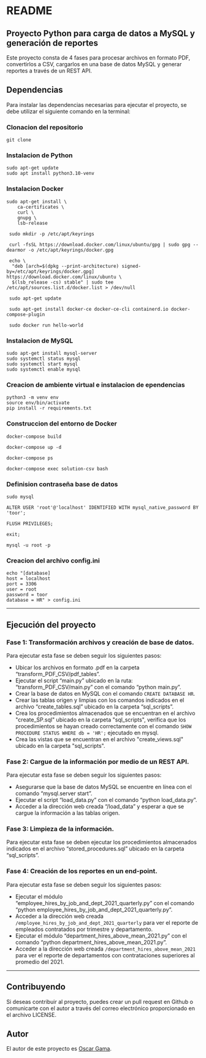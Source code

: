 # README

## Proyecto Python para carga de datos a MySQL y generación de reportes
Este proyecto consta de 4 fases para procesar archivos en formato PDF, convertirlos a CSV, cargarlos en una base de datos MySQL y generar reportes a través de un REST API.

## Dependencias

Para instalar las dependencias necesarias para ejecutar el proyecto, se debe utilizar el siguiente comando en la terminal:

### Clonacion del repositorio
```
git clone
```

### Instalacion de Python

```
sudo apt-get update
sudo apt install python3.10-venv
```

### Instalacion Docker
```
sudo apt-get install \
    ca-certificates \
    curl \
    gnupg \
    lsb-release

 sudo mkdir -p /etc/apt/keyrings   

 curl -fsSL https://download.docker.com/linux/ubuntu/gpg | sudo gpg --dearmor -o /etc/apt/keyrings/docker.gpg

 echo \
  "deb [arch=$(dpkg --print-architecture) signed-by=/etc/apt/keyrings/docker.gpg] https://download.docker.com/linux/ubuntu \
  $(lsb_release -cs) stable" | sudo tee /etc/apt/sources.list.d/docker.list > /dev/null

 sudo apt-get update 

 sudo apt-get install docker-ce docker-ce-cli containerd.io docker-compose-plugin

 sudo docker run hello-world
```

### Instalacion de MySQL
```
sudo apt-get install mysql-server
sudo systemctl status mysql
sudo systemctl start mysql
sudo systemctl enable mysql
```

### Creacion de ambiente virtual e instalacion de ependencias
```
python3 -m venv env
source env/bin/activate
pip install -r requirements.txt
```

### Construccion del entorno de Docker
```
docker-compose build

docker-compose up -d   

docker-compose ps  

docker-compose exec solution-csv bash   

```

### Definision contraseña base de datos 

```
sudo mysql

ALTER USER 'root'@'localhost' IDENTIFIED WITH mysql_native_password BY 'toor';

FLUSH PRIVILEGES;

exit;

mysql -u root -p
```

### Creacion del archivo config.ini
```
echo "[database]
host = localhost
port = 3306
user = root
password = toor
database = HR" > config.ini
```
---
## Ejecución del proyecto

### Fase 1: Transformación archivos y creación de base de datos.

Para ejecutar esta fase se deben seguir los siguientes pasos:
- Ubicar los archivos en formato .pdf en la carpeta “transform_PDF_CSV/pdf_tables”.
- Ejecutar el script “main.py” ubicado en la ruta: “transform_PDF_CSV/main.py” con el comando “python main.py”.
- Crear la base de datos en MySQL con el comando ```CREATE DATABASE HR```.
- Crear las tablas origen y limpias con los comandos indicados en el archivo “create_tables.sql” ubicado en la carpeta “sql_scripts”.
- Crea los procedimientos almacenados que se encuentran en el archivo "create_SP.sql" ubicado en la carpeta "sql_scripts", verifica que los procedimientos se hayan creado correctamente con el comando ```SHOW PROCEDURE STATUS WHERE db = 'HR';``` ejecutado en mysql.
- Crea las vistas que se encuentran en el archivo "create_views.sql" ubicado en la carpeta "sql_scripts".

### Fase 2: Cargue de la información por medio de un REST API.

Para ejecutar esta fase se deben seguir los siguientes pasos:
- Asegurarse que la base de datos MySQL se encuentre en línea con el comando “mysql.server start”.
- Ejecutar el script “load_data.py” con el comando “python load_data.py”.
- Acceder a la dirección web creada “/load_data” y esperar a que se cargue la información a las tablas origen.

### Fase 3: Limpieza de la información.

Para ejecutar esta fase se deben ejecutar los procedimientos almacenados indicados en el archivo “stored_procedures.sql” ubicado en la carpeta “sql_scripts”.

### Fase 4: Creación de los reportes en un end-point.

Para ejecutar esta fase se deben seguir los siguientes pasos:
- Ejecutar el módulo “employee_hires_by_job_and_dept_2021_quarterly.py” con el comando “python employee_hires_by_job_and_dept_2021_quarterly.py”.
- Acceder a la dirección web creada ```/employee_hires_by_job_and_dept_2021_quarterly``` para ver el reporte de empleados contratados por trimestre y departamento.
- Ejecutar el módulo “department_hires_above_mean_2021.py” con el comando “python department_hires_above_mean_2021.py”.
- Acceder a la dirección web creada ```/department_hires_above_mean_2021``` para ver el reporte de departamentos con contrataciones superiores al promedio del 2021.

---
## Contribuyendo

Si deseas contribuir al proyecto, puedes crear un pull request en Github o comunicarte con el autor a través del correo electrónico proporcionado en el archivo LICENSE.

## Autor

El autor de este proyecto es [Oscar Gama](https://github.com/AirMauricio).